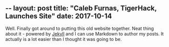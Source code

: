 --
layout: post
title: "Caleb Furnas, TigerHack, Launches Site"
date: 2017-10-14
---

Well. Finally got around to putting this old website together. Neat thing about it - powered by [Jekyll](http://jekyllrb.com) and I can use Markdown to author my posts. It actually is a lot easier than I thought it was going to be.
